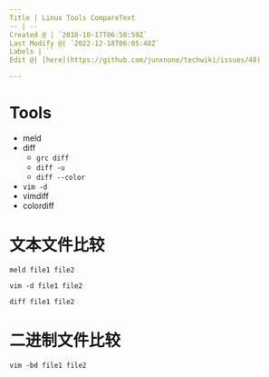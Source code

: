 ```yaml
---
Title | Linux Tools CompareText
-- | --
Created @ | `2018-10-17T06:58:59Z`
Last Modify @| `2022-12-18T06:05:48Z`
Labels | ``
Edit @| [here](https://github.com/junxnone/techwiki/issues/48)

---
```

# Tools
- meld
- diff
  - `grc diff`
  - `diff -u`
  - `diff --color`
- `vim -d`
-  vimdiff
- colordiff

# 文本文件比较
```
meld file1 file2
```
```
vim -d file1 file2
```
```
diff file1 file2
```

# 二进制文件比较
```
vim -bd file1 file2
```
